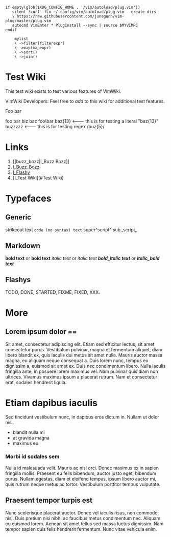 ```{vim}
if empty(glob($XDG_CONFIG_HOME . '/vim/autoload/plug.vim'))
   silent !curl -fLo ~/.config/vim/autoload/plug.vim --create-dirs
   \ https://raw.githubusercontent.com/junegunn/vim-plug/master/plug.vim
   autocmd VimEnter * PlugInstall --sync | source $MYVIMRC
endif
```
```vim
	mylist
	\ ->filter(filterexpr)
	\ ->map(mapexpr)
	\ ->sort()
	\ ->join()
```

# Test Wiki

This test wiki exists to test various features of VimWiki.


VimWiki Developers: Feel free to *add* to this wiki for additional test features.

Foo bar 

foo bar
biz baz
foo\bar
baz{13} <--- this is for testing a literal "baz{13}"
buzzzzz <--- this is for testing regex /buz{5}/

# Links

1. [[buzz_bozz|l_Buzz Bozz]]
2. [l_Buzz_Bozz](buzz_bozz)
3. [l_Flashy](#Typefaces#Flashy)
4. [l_Test Wiki](#Test Wiki)

# Typefaces

## Generic

~~strikeout text~~
`code (no syntax) text`
super^script^
sub,,script,,

## Markdown

**bold text** or __bold text__
*italic text* or _italic text_
***bold_italic text*** or ___italic_bold text___

## Flashys
TODO, DONE, STARTED, FIXME, FIXED, XXX.

# More

## Lorem ipsum dolor ==

Sit amet, consectetur adipiscing elit. Etiam sed efficitur lectus, sit amet consectetur purus. Vestibulum pulvinar, magna et fermentum aliquet, diam libero blandit ex, quis iaculis dui metus sit amet nulla. Mauris auctor massa magna, eu aliquam neque consequat a. Duis lorem nunc, tempus eu dignissim a, euismod sit amet ex. Duis nec condimentum libero. Nulla iaculis fringilla ante, in posuere lorem maximus vel. Nam pulvinar quis diam non ultrices. Vivamus maximus ipsum a placerat rutrum. Nam et consectetur erat, sodales hendrerit ligula.

# Etiam dapibus iaculis

Sed tincidunt vestibulum nunc, in dapibus eros dictum in. Nullam ut dolor nisi.

* blandit nulla mi
* at gravida magna
* maximus eu

### Morbi id sodales sem

Nulla id malesuada velit. Mauris ac nisl orci. Donec maximus ex in sapien fringilla mollis. Praesent eu felis bibendum, auctor justo eget, bibendum purus. Nullam egestas, diam et eleifend tempus, ipsum libero auctor mi, quis rutrum neque metus ac tortor. Vestibulum porttitor tempus vulputate.

## Praesent tempor turpis est

Nunc scelerisque placerat auctor. Donec vel iaculis risus, non commodo nisl. Duis pretium nisi nibh, ac faucibus metus condimentum nec. Aliquam eu euismod lorem. Aenean sit amet tellus sed massa luctus dignissim. Nam tempor sapien quis felis hendrerit fermentum. Nunc vitae vehicula enim.
